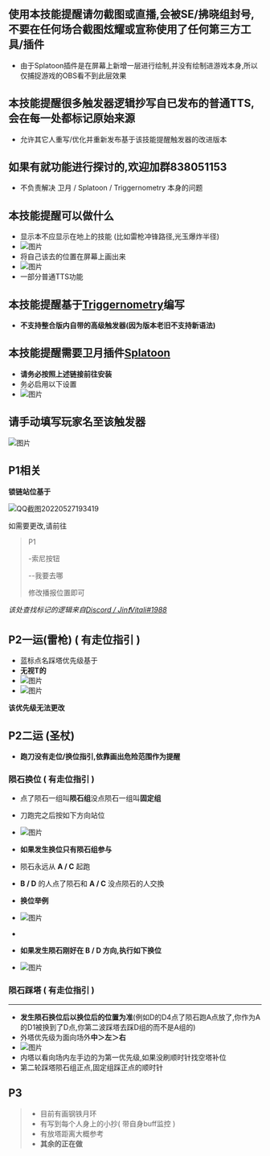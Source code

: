 ## 使用本技能提醒请勿截图或直播,会被SE/拂晓组封号,不要在任何场合截图炫耀或宣称使用了任何第三方工具/插件
* 由于Splatoon插件是在屏幕上新增一层进行绘制,并没有绘制进游戏本身,所以仅捕捉游戏的OBS看不到此层效果

## 本技能提醒很多触发器逻辑抄写自已发布的普通TTS,会在每一处都标记原始来源
* 允许其它人重写/优化并重新发布基于该技能提醒触发器的改进版本

## 如果有就功能进行探讨的,欢迎加群838051153
* 不负责解决 卫月 / Splatoon / Triggernometry 本身的问题

## 本技能提醒可以做什么
* 显示本不应显示在地上的技能 (比如雷枪冲锋路径,光玉爆炸半径)
* ![图片](https://user-images.githubusercontent.com/31427200/170696438-ec78dc68-0bbf-42c9-bf87-d1ce11ae0c4c.png)
* 将自己该去的位置在屏幕上画出来
* ![图片](https://user-images.githubusercontent.com/31427200/170696636-5f7c606a-7794-4edb-9fd4-699a2c7bf5a2.png)
* 一部分普通TTS功能

## 本技能提醒基于[Triggernometry](https://github.com/paissaheavyindustries/Triggernometry)编写
* **不支持整合版内自带的高级触发器(因为版本老旧不支持新语法)**

## 本技能提醒需要卫月插件[Splatoon](https://github.com/Eternita-S/Splatoon)
* **请务必按照上述链接前往安装**
* 务必启用以下设置
* ![图片](https://user-images.githubusercontent.com/31427200/170856016-206adf2e-54ce-477d-8ca7-0278254efabb.png)

## 请手动填写玩家名至该触发器
![图片](https://user-images.githubusercontent.com/31427200/170809073-2cfdcd4d-d831-4dae-9f32-e57ffb231d2d.png)

## P1相关
**锁链站位基于**

![QQ截图20220527193419](https://user-images.githubusercontent.com/31427200/170691760-a7972ba4-3e1d-4c6c-99a0-4c27515df168.png)

如需要更改,请前往
>P1
>
> -索尼按钮
> 
> --我要去哪
> 
> 修改播报位置即可

_该处查找标记的逻辑来自[Discord / Jin❗Vitali#1988](https://discord.com/channels/374517624228544512/399219257302450196/968813549482831882)_

## P2一运(雷枪) ( 有走位指引 )
* 蓝标点名踩塔优先级基于
* **无视T的**
* ![图片](https://user-images.githubusercontent.com/31427200/170693486-cd942000-07b5-459d-a1cd-ee598048ecb3.png)
* ![图片](https://user-images.githubusercontent.com/31427200/170693710-fde08f75-9961-4eab-8399-6828eb58a1a8.png)

**该优先级无法更改**

## P2二运 (圣杖)
* **跑刀没有走位/换位指引,依靠画出危险范围作为提醒**
### 陨石换位 ( 有走位指引 )
* 点了陨石一组叫**陨石组**没点陨石一组叫**固定组**
* 刀跑完之后按如下方向站位
* ![图片](https://user-images.githubusercontent.com/31427200/170695155-ddbf799a-e9f8-4f75-8666-7cc70385bc57.png)

* **如果发生换位只有陨石组参与**
* 陨石永远从 **A / C** 起跑
* **B / D** 的人点了陨石和 **A / C** 没点陨石的人交換
* **换位举例**
* ![图片](https://user-images.githubusercontent.com/31427200/170695506-81a7875b-acab-4421-9d3d-93a1ae343f49.png)
* 
* **如果发生陨石刚好在 B / D 方向,执行如下换位**
* ![图片](https://user-images.githubusercontent.com/31427200/170695629-67585bcc-8602-47f8-90ad-6e6639d7c805.png)

### 陨石踩塔 ( 有走位指引 )
***
* **发生陨石换位后以换位后的位置为准**(例如D的D4点了陨石跑A点放了,你作为A的D1被换到了D点,你第二波踩塔去踩D组的而不是A组的)
* 外塔优先级为面向场外**中＞左＞右**
* ![图片](https://user-images.githubusercontent.com/31427200/170697573-da3903f0-a058-4cb4-9ead-556b92dad142.png)
* 内塔以看向场内左手边的为第一优先级,如果没刷顺时针找空塔补位
* 第二轮踩塔陨石组正点,固定组踩正点的顺时针


## P3
>* 目前有画钢铁月环
>* 有写到每个人身上的小抄( 带自身buff监控 )
>* 有放塔距离大概参考
>* **其余的正在做**

